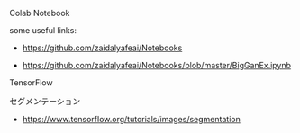 Colab Notebook

some useful links:

* https://github.com/zaidalyafeai/Notebooks

* https://github.com/zaidalyafeai/Notebooks/blob/master/BigGanEx.ipynb


TensorFlow

セグメンテーション

* https://www.tensorflow.org/tutorials/images/segmentation
